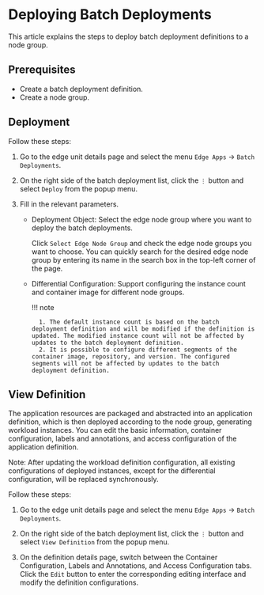 # Deploying Batch Deployments

This article explains the steps to deploy batch deployment definitions to a node group.

## Prerequisites

- Create a batch deployment definition.
- Create a node group.

## Deployment

Follow these steps:

1. Go to the edge unit details page and select the menu `Edge Apps` -> `Batch Deployments`.

2. On the right side of the batch deployment list, click the `⋮` button and select `Deploy` from the popup menu.

3. Fill in the relevant parameters.

    - Deployment Object: Select the edge node group where you want to deploy the batch deployments.

        Click `Select Edge Node Group` and check the edge node groups you want to choose. You can
        quickly search for the desired edge node group by entering its name in the search box in
        the top-left corner of the page.

    - Differential Configuration: Support configuring the instance count and container image for different node groups.

        !!! note
        
            1. The default instance count is based on the batch deployment definition and will be modified if the definition is updated. The modified instance count will not be affected by updates to the batch deployment definition.
            2. It is possible to configure different segments of the container image, repository, and version. The configured segments will not be affected by updates to the batch deployment definition.

## View Definition

The application resources are packaged and abstracted into an application definition, which is then deployed according to the node group, generating workload instances. You can edit the basic information, container configuration, labels and annotations, and access configuration of the application definition.

Note: After updating the workload definition configuration, all existing configurations of deployed instances, except for the differential configuration, will be replaced synchronously.

Follow these steps:

1. Go to the edge unit details page and select the menu `Edge Apps` -> `Batch Deployments`.

2. On the right side of the batch deployment list, click the `⋮` button and select `View Definition` from the popup menu.

3. On the definition details page, switch between the Container Configuration, Labels and Annotations,
   and Access Configuration tabs. Click the `Edit` button to enter the corresponding editing interface
   and modify the definition configurations.
